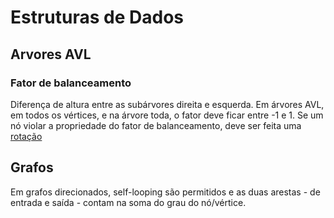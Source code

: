 # **Estruturas de Dados**

## **Arvores AVL**

### **Fator de balanceamento**

Diferença de altura entre as subárvores direita e esquerda. Em árvores AVL, em todos os vértices, e na árvore toda, o fator deve ficar entre -1 e 1.
Se um nó violar a propriedade do fator de balanceamento, deve ser feita uma [rotação](https://youtu.be/1JKucLqAPZ8?t=364)

## **Grafos**

Em grafos direcionados, self-looping são permitidos e as duas arestas - de entrada e saída - contam na soma do grau do nó/vértice.
